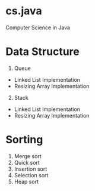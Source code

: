 # cs.java
Computer Science in Java

# Data Structure 
1. Queue
  - Linked List Implementation
  - Resizing Array Implementation
2. Stack 
  - Linked List Implementation
  - Resizing Array Implementation

# Sorting
1. Merge sort
2. Quick sort
3. Insertion sort
4. Selection sort
5. Heap sort
